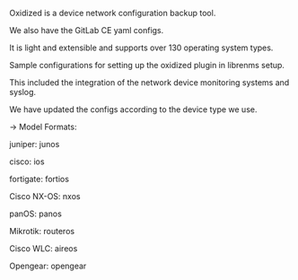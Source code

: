Oxidized is a device network configuration backup tool.

We also have the GitLab CE yaml configs. 

It is light and extensible and supports over 130 operating system types.

Sample configurations for setting up the oxidized plugin in librenms setup.

This included the integration of the network device monitoring systems and syslog.

We have updated the configs according to the device type we use.

-> Model Formats:

juniper: junos

cisco: ios

fortigate: fortios

Cisco NX-OS: nxos

panOS: panos

Mikrotik: routeros

Cisco WLC: aireos

Opengear: opengear
